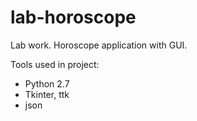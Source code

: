 # lab-horoscope
Lab work. Horoscope application with GUI.

Tools used in project:
- Python 2.7
- Tkinter, ttk
- json

